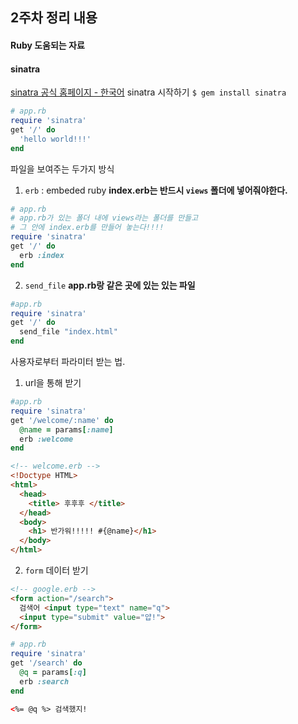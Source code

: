 ## 2주차 정리 내용

#### Ruby 도움되는 자료

#### sinatra
[sinatra 공식 홈페이지 - 한국어]("http://sinatrarb.com/intro-ko.html")
sinatra 시작하기
`$ gem install sinatra`

```Ruby
# app.rb
require 'sinatra'
get '/' do
  'hello world!!!'
end
```

파일을 보여주는 두가지 방식
1. `erb` : embeded ruby
**index.erb는 반드시 `views` 폴더에 넣어줘야한다.**
```Ruby
# app.rb
# app.rb가 있는 폴더 내에 views라는 폴더를 만들고
# 그 안에 index.erb를 만들어 놓는다!!!!
require 'sinatra'
get '/' do
  erb :index
end
```

2. `send_file`
**app.rb랑 같은 곳에 있는 있는 파일**
```Ruby
#app.rb
require 'sinatra'
get '/' do
  send_file "index.html"
end
```

사용자로부터 파라미터 받는 법.
1. url을 통해 받기
```ruby
#app.rb
require 'sinatra'
get '/welcome/:name' do
  @name = params[:name]
  erb :welcome
end
```

```html
<!-- welcome.erb -->
<!Doctype HTML>
<html>
  <head>
    <title> 후후후 </title>
  </head>
  <body>
    <h1> 반가워!!!!! #{@name}</h1>
  </body>
</html>
```

2. `form` 데이터 받기
```HTML
<!-- google.erb -->
<form action="/search">
  검색어 <input type="text" name="q">
  <input type="submit" value="얍!">
</form>
```

```Ruby
# app.rb
require 'sinatra'
get '/search' do
  @q = params[:q]
  erb :search
end
```

```html
<%= @q %> 검색했지!
```
